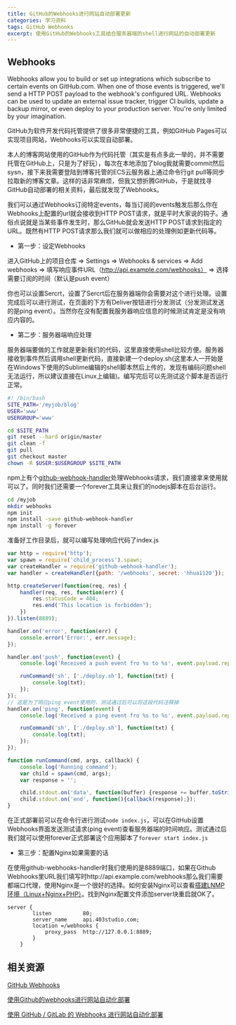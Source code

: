 ```yaml
---
title: GitHub的Webhooks进行网站自动部署更新
categories: 学习资料
tags: GitHub Webhooks
excerpt: 使用GitHub的Webhooks工具结合服务器端的shell进行网站的自动部署更新
---
```


## Webhooks

>
Webhooks allow you to build or set up integrations which subscribe to certain events on GitHub.com. When one of those events is triggered, we'll send a HTTP POST payload to the webhook's configured URL. Webhooks can be used to update an external issue tracker, trigger CI builds, update a backup mirror, or even deploy to your production server. You're only limited by your imagination.

GitHub为软件开发代码托管提供了很多非常便捷的工具，例如GitHub Pages可以实现项目网站，Webhooks可以实现自动部署。

本人的博客网站使用的GitHub作为代码托管（其实是有点多此一举的，并不需要托管在GitHub上，只是为了好玩），每次在本地添加了blog我就需要commit然后sysn，接下来我需要登陆到博客托管的ECS云服务器上通过命令行git pull等同步拉取新的博客文章。这样的话非常麻烦，但我又想折腾GitHub，于是就找寻GitHub自动部署的相关资料，最后就发现了Webhooks。

我们可以通过Webhooks订阅特定events，每当订阅的events触发后那么你在Webhooks上配置的url就会接收到HTTP POST请求，就是平时大家说的钩子。通俗点说就是当某些事件发生时，那么GitHub就会发送HTTP POST请求到指定的URL。既然有HTTP POST请求那么我们就可以做相应的处理例如更新代码等。

* 第一步：设定Webhooks

进入GitHub上的项目仓库 => Settings => Webhooks & services => Add webhooks => 填写响应事件URL（http://api.example.com/webhooks） => 选择需要订阅的时间（默认是push event）

你也可以设置Sercrt，设置了Sercrt后在服务器端你会需要对这个进行处理。设置完成后可以进行测试，在页面的下方有Deliver按钮进行分发测试（分发测试发送的是ping event）。当然你在没有配置我服务器响应信息的时候测试肯定是没有响应内容的。

* 第二步：服务器端响应处理

服务器端要做的工作就是更新我们的代码，这里直接使用shell比较方便。服务器接收到事件然后调用shell更新代码，直接新建一个deploy.sh(这里本人一开始是在Windows下使用的Sublime编辑的shell脚本然后上传的，发现有编码问题shell无法运行，所以建议直接在Linux上编辑)。编写完后可以先测试这个脚本是否运行正常。

```bash
#! /bin/bash
SITE_PATH='/myjob/blog'
USER='www'
USERGROUP='www'

cd $SITE_PATH
git reset --hard origin/master
git clean -f
git pull
git checkout master
chown -R $USER:$USERGROUP $SITE_PATH
```

npm上有个[github-webhook-handler](https://github.com/rvagg/github-webhook-handler)处理Webhooks请求，我们直接拿来使用就可以了。同时我们还需要一个forever工具来让我们的nodejs脚本在后台运行。

```bash
cd /myjob
mkdir webhooks
npm init
npm install -save github-webhook-handler
npm install -g forever
```
准备好工作目录后，就可以编写处理响应代码了index.js

```javascript
var http = require('http');
var spawn = require('child_process').spawn;
var createHandler = require('github-webhook-handler');
var handler = createHandler({path: '/webhooks', secret: 'hhua1120'});

http.createServer(function(req, res) {
	handler(req, res, function(err) {
		res.statusCode = 404;
		res.end('This location is forbidden');
	})
}).listen(8889);

handler.on('error', function(err) {
	console.error('Error:', err.message);
});

handler.on('push', function(event) {
	console.log('Received a push event fro %s to %s', event.payload.repository.name, event.payload.ref);

	runCommand('sh', ['./deploy.sh'], function(txt) {
		console.log(txt);
	});
});
// 这是为了响应ping event使用的，测试通过后可以将这段代码注释掉
handler.on('ping', function(event) {
	console.log('Received a ping event fro %s to %s', event.payload.repository.name, event.payload.ref);

	runCommand('sh', ['./deploy.sh'], function(txt) {
		console.log(txt);
	});
});

function runCommand(cmd, args, callback) {
	console.log('Running command');
	var child = spawn(cmd, args);
	var response = '';

	child.stdout.on('data', function(buffer) {response += buffer.toString();});
	child.stdout.on('end', function(){callback(response);});
}
```

在正式部署前可以在命令行进行测试`node index.js`，可以在GitHub设置Webhooks界面发送测试请求(ping event)查看服务器端的时间响应。测试通过后我们就可以使用forever正式部署这个应用脚本了`forever start index.js`

* 第三步：配置Nginx如果需要的话

在使用github-webhooks-handler时我们使用的是8889端口，如果在Github Webhooks里URL我们填写时http://api.example.com/webhooks那么我们需要都端口代理，使用Nginx是一个很好的选择。如何安装Nginx可以查看[搭建LNMP环境（Linux+Nginx+PHP）](http://blog.403studio.com/%E5%AD%A6%E4%B9%A0%E8%B5%84%E6%96%99/2016/04/27/%E6%90%AD%E5%BB%BALNMP%E7%8E%AF%E5%A2%83-Linux+Nginx+php.html)。找到Nginx配置文件添加server块重启就OK了。
```
server {
        listen          80;
        server_name     api.403studio.com;
        location =/webhooks {
            proxy_pass  http://127.0.0.1:8889;
        }
    }
```





## 相关资源

[GitHub Webhooks](https://developer.github.com/webhooks/)

[使用Github的webhooks进行网站自动化部署](http://aotu.io/notes/2016/01/07/auto-deploy-website-by-webhooks-of-github/)

[使用 GitHub / GitLab 的 Webhooks 进行网站自动化部署](http://www.lovelucy.info/auto-deploy-website-by-webhooks-of-github-and-gitlab.html)